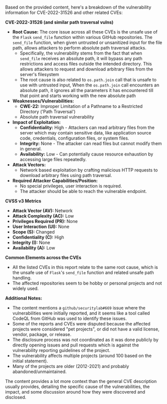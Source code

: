 Based on the provided content, here's a breakdown of the vulnerability information for CVE-2022-31526 and other related CVEs:

**CVE-2022-31526 (and similar path traversal vulns)**

*   **Root Cause:** The core issue across all these CVEs is the unsafe use of the `Flask` `send_file` function within various GitHub repositories. The `send_file` function, when given untrusted or unsanitized input for the file path, allows attackers to perform absolute path traversal attacks.
    *   Specifically, the vulnerability stems from the fact that when `send_file` receives an absolute path, it will bypass any path restrictions and access files outside the intended directory. This allows attackers to request and download arbitrary files from the server's filesystem
    *  The root cause is also related to `os.path.join` call that is unsafe to use with untrusted input, When the `os.path.join` call encounters an absolute path, it ignores all the parameters it has encountered till that point and starts working with the new absolute path
*   **Weaknesses/Vulnerabilities:**
    *   **CWE-22:** Improper Limitation of a Pathname to a Restricted Directory ('Path Traversal')
    *   Absolute path traversal vulnerability
*   **Impact of Exploitation:**
    *   **Confidentiality:** High - Attackers can read arbitrary files from the server which may contain sensitive data, like application source code, credentials, configuration files, or system files.
    *   **Integrity:** None -  The attacker can read files but cannot modify them in general.
    *   **Availability:** Low - Can potentially cause resource exhaustion by accessing large files repeatedly.
*   **Attack Vectors:**
    *   Network based exploitation by crafting malicious HTTP requests to download arbitrary files using path traversal.
*   **Required Attacker Capabilities/Position:**
    *   No special privileges, user interaction is required.
    *   The attacker should be able to reach the vulnerable endpoint.

**CVSS v3 Metrics**

*   **Attack Vector (AV):** Network
*   **Attack Complexity (AC):** Low
*   **Privileges Required (PR):** None
*   **User Interaction (UI):** None
*   **Scope (S):** Changed
*   **Confidentiality (C):** High
*   **Integrity (I):** None
*   **Availability (A):** Low

**Common Elements across the CVEs**
*   All the listed CVEs in this report relate to the same root cause, which is the unsafe use of `Flask`'s `send_file` function and related unsafe path handling.
*   The affected repositories seem to be hobby or personal projects and not widely used.

**Additional Notes:**

*   The content mentions a `github/securitylab#669` issue where the vulnerabilities were initially reported, and it seems like a tool called CodeQL from GitHub was used to identify these issues.
*   Some of the reports and CVEs were disputed because the affected projects were considered "pet projects", or did not have a valid license, vendor, package, or release.
*   The disclosure process was not coordinated as it was done publicly by directly opening issues and pull requests which is against the vulnerability reporting guidelines of the project.
*   The vulnerability affects multiple projects (around 100 based on the initial statement).
*   Many of the projects are older (2012-2021) and probably abandoned/unmaintained.

The content provides a lot more context than the general CVE description usually provides, detailing the specific cause of the vulnerabilities, the impact, and some discussion around how they were discovered and disclosed.